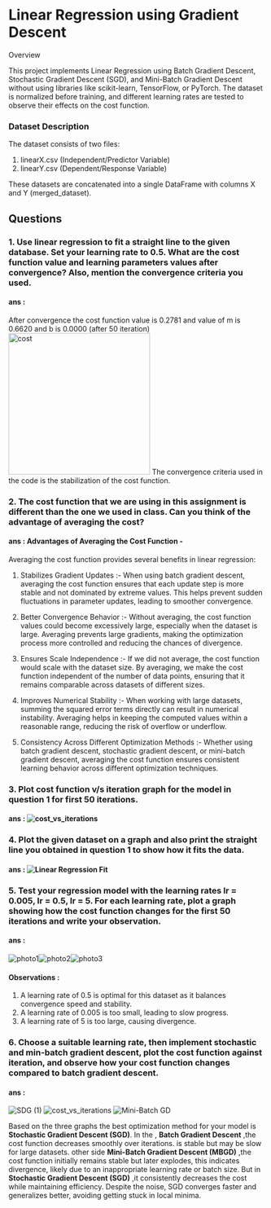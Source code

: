 # Linear Regression using Gradient Descent

Overview

This project implements Linear Regression using Batch Gradient Descent, Stochastic Gradient Descent (SGD), and Mini-Batch Gradient Descent without using libraries like scikit-learn, TensorFlow, or PyTorch. The dataset is normalized before training, and different learning rates are tested to observe their effects on the cost function.

### Dataset Description
The dataset consists of two files:

1. linearX.csv (Independent/Predictor Variable)
2. linearY.csv (Dependent/Response Variable)

These datasets are concatenated into a single DataFrame with columns X and Y (merged_dataset).

## Questions

### 1. Use linear regression to fit a straight line to the given database. Set your learning rate to 0.5. What are the cost function value and learning parameters values after convergence? Also, mention the convergence criteria you used.
#### ans : 
After convergence the cost function value is 0.2781 and value of m is 0.6620 and b is 0.0000 (after 50 iteration)
<img width="278" alt="cost" src="https://github.com/user-attachments/assets/ded174f8-5459-48ed-bcc3-c15f3867c64f" />
The convergence criteria used in the code is the stabilization of the cost function.

### 2. The cost function that we are using in this assignment is different than the one we used in class. Can you think of the advantage of averaging the cost?
#### ans : Advantages of Averaging the Cost Function -
Averaging the cost function provides several benefits in linear regression:

1. Stabilizes Gradient Updates :-
     When using batch gradient descent, averaging the cost function ensures that each update step is more stable and not dominated by extreme values. This helps prevent 
     sudden fluctuations in parameter updates, leading to smoother convergence.

2. Better Convergence Behavior :-
     Without averaging, the cost function values could become excessively large, especially when the dataset is large. Averaging prevents large gradients, making the 
     optimization process more controlled and reducing the chances of divergence.

3. Ensures Scale Independence :-
     If we did not average, the cost function would scale with the dataset size. By averaging, we make the cost function independent of the number of data points, ensuring 
     that it remains comparable across datasets of different sizes.

4. Improves Numerical Stability :-
     When working with large datasets, summing the squared error terms directly can result in numerical instability. Averaging helps in keeping the computed values within a 
     reasonable range, reducing the risk of overflow or underflow.

5. Consistency Across Different Optimization Methods :-
     Whether using batch gradient descent, stochastic gradient descent, or mini-batch gradient descent, averaging the cost function ensures consistent learning behavior 
     across different optimization techniques.

### 3. Plot cost function v/s iteration graph for the model in question 1 for first 50 iterations.
#### ans : ![cost_vs_iterations](https://github.com/user-attachments/assets/fbb78a09-0248-4ca2-bd86-49bf75be5990)


### 4. Plot the given dataset on a graph and also print the straight line you obtained in question 1 to show how it fits the data.
#### ans : ![Linear Regression Fit](https://github.com/user-attachments/assets/aaf48fba-396c-48b7-900c-22f645cea2af)

### 5. Test your regression model with the learning rates lr = 0.005, lr = 0.5, lr = 5. For each learning rate, plot a graph showing how the cost function changes for the first 50 iterations and write your observation.
#### ans : 
![photo1](https://github.com/user-attachments/assets/9c7cbf71-da41-4837-8a5f-193ba4b8441e)![photo2](https://github.com/user-attachments/assets/cb083032-8878-4d91-908d-86b6468ad677)![photo3](https://github.com/user-attachments/assets/45b7ea01-44a9-4351-a86a-d36114e62193)

#### Observations : 
   1. A learning rate of 0.5 is optimal for this dataset as it balances convergence speed and stability.
   2. A learning rate of 0.005 is too small, leading to slow progress.
   3. A learning rate of 5 is too large, causing divergence.

### 6. Choose a suitable learning rate, then implement stochastic and min-batch gradient descent, plot the cost function against iteration, and observe how your cost function changes compared to batch gradient descent.
#### ans :
![SDG (1)](https://github.com/user-attachments/assets/7877df28-2d50-41bb-a33f-bce0a2ad4553)
![cost_vs_iterations](https://github.com/user-attachments/assets/d8597241-ae87-4811-af32-23eaf92f541b)
![Mini-Batch GD](https://github.com/user-attachments/assets/7b581b91-507c-4b2f-bd75-970b45dd2647)

Based on the three graphs the best optimization method for your model is **Stochastic Gradient Descent (SGD)**.
In the , **Batch Gradient Descent** ,the cost function decreases smoothly over iterations. is stable but may be slow for large datasets. other side **Mini-Batch Gradient Descent (MBGD)** ,the cost function initially remains stable but later explodes, this indicates divergence, likely due to an inappropriate learning rate or batch size. But in **Stochastic Gradient Descent (SGD)** ,it consistently decreases the cost while maintaining efficiency. Despite the noise, SGD converges faster and generalizes better, avoiding getting stuck in local minima.
